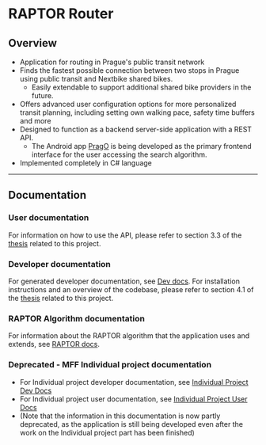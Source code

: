 # RAPTOR Router

## Overview

- Application for routing in Prague's public transit network
- Finds the fastest possible connection between two stops in Prague using public transit and Nextbike shared bikes.
    - Easily extendable to support additional shared bike providers in the future.
- Offers advanced user configuration options for more personalized transit planning, including setting own walking pace, safety time buffers and more
- Designed to function as a backend server-side application with a REST API.
    - The Android app [PragO](https://github.com/matejsubrt/PragO) is being developed as the primary frontend interface for the user accessing the search algorithm.
- Implemented completely in C\# language

------------

## Documentation

### User documentation

For information on how to use the API, please refer to section 3.3 of the [thesis](https://github.com/matejsubrt/bachelor-thesis) related to this project.

### Developer documentation

For generated developer documentation, see [Dev docs](https://matejsubrt.github.io/RAPTOR-router/html/index.html). For installation instructions and an overview of the codebase, please refer to section 4.1 of the [thesis](https://github.com/matejsubrt/bachelor-thesis) related to this project.

### RAPTOR Algorithm documentation

For information about the RAPTOR algorithm that the application uses and extends, see [RAPTOR docs](https://www.microsoft.com/en-us/research/wp-content/uploads/2012/01/raptor_alenex.pdf).



### Deprecated - MFF Individual project documentation

- For Individual project developer documentation, see [Individual Project Dev Docs](docs/individual_project/developer.md)
- For Individual project user documentation, see [Individual Project User Docs](docs/individual_project/user.md)
- (Note that the information in this documentation is now partly deprecated, as the application is still being developed even after the work on the Individual project part has been finished)